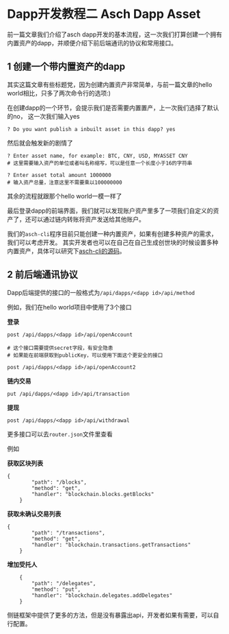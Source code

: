 # Dapp开发教程二 Asch Dapp Asset

前一篇文章我们介绍了asch dapp开发的基本流程，这一次我们打算创建一个拥有内置资产的dapp，并顺便介绍下前后端通讯的协议和常用接口。

## 1 创建一个带内置资产的dapp

其实这篇文章有些标题党，因为创建内置资产非常简单，与前一篇文章的hello world相比，只多了两次命令行的选项:)

在创建dapp的一个环节，会提示我们是否需要内置置产，上一次我们选择了默认的no，
这一次我们输入yes

```
? Do you want publish a inbuilt asset in this dapp? yes
```

然后就会触发新的剧情了

```
? Enter asset name, for example: BTC, CNY, USD, MYASSET CNY
# 这里需要输入资产的单位或者叫名称缩写，可以是任意一个长度小于16的字符串

? Enter asset total amount 1000000
# 输入资产总量，注意这里不需要乘以100000000
```

其余的流程就跟那个hello world一模一样了

最后登录dapp的前端界面，我们就可以发现账户资产里多了一项我们自定义的资产了，还可以通过链内转账将资产发送给其他账户。

我们的```asch-cli```程序目前只能创建一种内置资产，如果有创建多种资产的需求，我们可以考虑开发。
其实开发者也可以在自己在自己生成创世块的时候设置多种内置资产，具体可以研究下[asch-cli的源码](https://github.com/sqfasd/asch-cli)。

## 2 前后端通讯协议

Dapp后端提供的接口的一般格式为```/api/dapps/<dapp id>/api/method```

例如，我们在hello world项目中使用了3个接口

**登录**

```
post /api/dapps/<dapp id>/api/openAccount

# 这个接口需要提供secret字段，有安全隐患
# 如果能在前端获取到publicKey，可以使用下面这个更安全的接口

post /api/dapps/<dapp id>/api/openAccount2
```

**链内交易**

```
put /api/dapps/<dapp id>/api/transaction
```

**提现**

```
post /api/dapps/<dapp id>/api/withdrawal
```

更多接口可以去```router.json```文件里查看

例如

**获取区块列表**

```
{
		"path": "/blocks",
		"method": "get",
		"handler": "blockchain.blocks.getBlocks"
	}
```

**获取未确认交易列表**

```
{
		"path": "/transactions",
		"method": "get",
		"handler": "blockchain.transactions.getTransactions"
	}
```

**增加受托人**

```
	{
		"path": "/delegates",
		"method": "put",
		"handler": "blockchain.delegates.addDelegates"
	}
```

侧链框架中提供了更多的方法，但是没有暴露出api，开发者如果有需要，可以自行配置。

